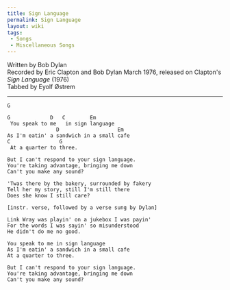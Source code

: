 ```yaml
---
title: Sign Language
permalink: Sign Language
layout: wiki
tags:
 - Songs
 - Miscellaneous Songs
---
```


Written by Bob Dylan  
Recorded by Eric Clapton and Bob Dylan March 1976, released on Clapton's
*Sign Language* (1976)  
Tabbed by Eyolf Østrem

* * * * *

    G

    G             D   C        Em
     You speak to me   in sign language
                    D                   Em
    As I'm eatin' a sandwich in a small cafe
    C                G
     At a quarter to three.

    But I can't respond to your sign language.
    You're taking advantage, bringing me down
    Can't you make any sound?

    'Twas there by the bakery, surrounded by fakery
    Tell her my story, still I'm still there
    Does she know I still care?

    [instr. verse, followed by a verse sung by Dylan]

    Link Wray was playin' on a jukebox I was payin'
    For the words I was sayin' so misunderstood
    He didn't do me no good.

    You speak to me in sign language
    As I'm eatin' a sandwich in a small cafe
    At a quarter to three.

    But I can't respond to your sign language.
    You're taking advantage, bringing me down
    Can't you make any sound?
